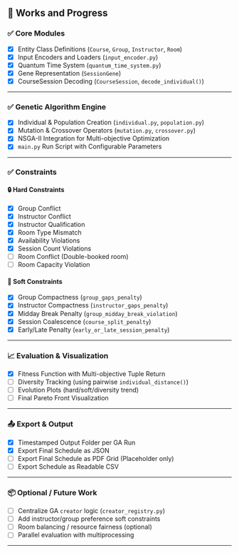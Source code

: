 

## 🚧 Works and Progress

### ✅ Core Modules

* [x] Entity Class Definitions (`Course`, `Group`, `Instructor`, `Room`)
* [x] Input Encoders and Loaders (`input_encoder.py`)
* [x] Quantum Time System (`quantum_time_system.py`)
* [x] Gene Representation (`SessionGene`)
* [x] CourseSession Decoding (`CourseSession`, `decode_individual()`)

---

### ✅ Genetic Algorithm Engine

* [x] Individual & Population Creation (`individual.py`, `population.py`)
* [x] Mutation & Crossover Operators (`mutation.py`, `crossover.py`)
* [x] NSGA-II Integration for Multi-objective Optimization
* [x] `main.py` Run Script with Configurable Parameters

---

### ✅ Constraints

#### 🔒 Hard Constraints

* [x] Group Conflict
* [x] Instructor Conflict
* [x] Instructor Qualification
* [x] Room Type Mismatch
* [x] Availability Violations
* [x] Session Count Violations
* [ ] Room Conflict (Double-booked room)
* [ ] Room Capacity Violation

#### 🎯 Soft Constraints

* [x] Group Compactness (`group_gaps_penalty`)
* [x] Instructor Compactness (`instructor_gaps_penalty`)
* [x] Midday Break Penalty (`group_midday_break_violation`)
* [x] Session Coalescence (`course_split_penalty`)
* [x] Early/Late Penalty (`early_or_late_session_penalty`)

---

### 📈 Evaluation & Visualization

* [x] Fitness Function with Multi-objective Tuple Return
* [ ] Diversity Tracking (using pairwise `individual_distance()`)
* [ ] Evolution Plots (hard/soft/diversity trend)
* [ ] Final Pareto Front Visualization

---

### 📤 Export & Output

* [x] Timestamped Output Folder per GA Run
* [x] Export Final Schedule as JSON
* [ ] Export Final Schedule as PDF Grid (Placeholder only)
* [ ] Export Schedule as Readable CSV

---

### 📦 Optional / Future Work

* [ ] Centralize GA `creator` logic (`creator_registry.py`)
* [ ] Add instructor/group preference soft constraints
* [ ] Room balancing / resource fairness (optional)
* [ ] Parallel evaluation with multiprocessing

---
